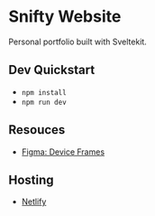 # Snifty Website
Personal portfolio built with Sveltekit.

## Dev Quickstart
- `npm install`
- `npm run dev`

## Resouces
- [Figma: Device Frames](https://www.figma.com/file/k3NOLMELi46QMRpGYosMmV/Untitled?node-id=3%3A4)

## Hosting
- [Netlify](https://netlify.com)